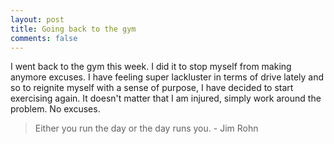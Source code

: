 ```yaml
---
layout: post
title: Going back to the gym
comments: false
---
```


I went back to the gym this week. I did it to stop myself from making anymore excuses. I have feeling super lackluster in terms of drive lately and so to reignite myself with a sense of purpose, I have decided to start exercising again. It doesn't matter that I am injured, simply work around the problem. No excuses.

> Either you run the day or the day runs you. - Jim Rohn


